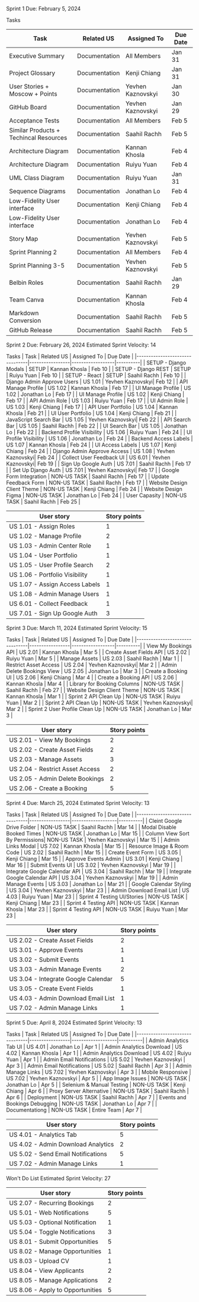 Sprint 1
Due: February 5, 2024

Tasks

| Task                                     | Related US      | Assigned To         | Due Date |
|------------------------------------------|-----------------|---------------------|----------|
| Executive Summary                        | Documentation   | All Members         | Jan 31   |
| Project Glossary                         | Documentation   | Kenji Chiang        | Jan 31   |
| User Stories + Moscow + Points           | Documentation   | Yevhen Kaznovskyi   | Jan 30   |
| GitHub Board                             | Documentation   | Yevhen Kaznovskyi   | Jan 29   |
| Acceptance Tests                         | Documentation   | All Members         | Feb 5    |
| Similar Products + Techincal Resources   | Documentation   | Saahil Rachh        | Feb 5    |
| Architecture Diagram                     | Documentation   | Kannan Khosla       | Feb 4    |
| Architecture Diagram                     | Documentation   | Ruiyu Yuan          | Feb 4    |
| UML Class Diagram                        | Documentation   | Ruiyu Yuan          | Jan 31   |
| Sequence Diagrams                        | Documentation   | Jonathan Lo         | Feb 4    |
| Low-Fidelity User interface              | Documentation   | Kenji Chiang        | Feb 4    |
| Low-Fidelity User interface              | Documentation   | Jonathan Lo         | Feb 4    |
| Story Map                                | Documentation   | Yevhen Kaznovskyi   | Feb 5    |
| Sprint Planning 2                        | Documentation   | All Members         | Feb 4    |
| Sprint Planning 3-5                      | Documentation   | Yevhen Kaznovskyi   | Feb 5    |
| Belbin Roles                             | Documentation   | Saahil Rachh        | Jan 29   |
| Team Canva                               | Documentation   | Kannan Khosla       | Feb 4    |
| Markdown Conversion                      | Documentation   | Saahil Rachh        | Feb 5    |
| GitHub Release                           | Documentation   | Saahil Rachh        | Feb 5    |


Sprint 2
Due: February 26, 2024
Estimated Sprint Velocity: 14

Tasks
| Task                           | Related US      | Assigned To      | Due Date |
|--------------------------------|-----------------|------------------|----------|
| SETUP - Django Modals          | SETUP           | Kannan Khosla    | Feb 10   |
| SETUP - Django REST            | SETUP           | Ruiyu Yuan       | Feb 10   |
| SETUP - React                  | SETUP           | Saahil Rachh     | Feb 10   |
| Django Admin Approve Users     | US 1.01         | Yevhen Kaznovskyi| Feb 12   |
| API Manage Profile             | US 1.02         | Kannan Khosla    | Feb 17   |
| UI Manage Profile              | US 1.02         | Jonathan Lo      | Feb 17   |
| UI Manage Profile              | US 1.02         | Kenji Chiang     | Feb 17   |
| API Admin Role                 | US 1.03         | Ruiyu Yuan       | Feb 17   |
| UI Admin Role                  | US 1.03         | Kenji Chiang     | Feb 17   |
| API User Portfolio             | US 1.04         | Kannan Khosla    | Feb 21   |
| UI User Portfolio              | US 1.04         | Kenji Chiang     | Feb 21   |
| JavaScript Search Bar          | US 1.05         | Yevhen Kaznovskyi| Feb 22   |
| API Search Bar                 | US 1.05         | Saahil Rachh     | Feb 22   |
| UI Search Bar                  | US 1.05         | Jonathan Lo      | Feb 22   |
| Backend Profile Visibility     | US 1.06         | Ruiyu Yuan       | Feb 24   |
| UI Profile Visibility          | US 1.06         | Jonathan Lo      | Feb 24   |
| Backend Access Labels          | US 1.07         | Kannan Khosla    | Feb 24   |
| UI Access Labels               | US 1.07         | Kenji Chiang     | Feb 24   |
| Django Admin Approve Access    | US 1.08         | Yevhen Kaznovskyi| Feb 24   |
| Collect User Feedback UI       | US 6.01         | Yevhen Kaznovskyi| Feb 19   |
| Sign Up Google Auth            | US 7.01         | Saahil Rachh     | Feb 17   |
| Set Up Django Auth             | US 7.01         | Yevhen Kaznovskyi| Feb 17   |
| Google Form Integration        | NON-US TASK     | Saahil Rachh     | Feb 17   |
| Update Feedback Form           | NON-US TASK     | Saahil Rachh     | Feb 17   |
| Website Design Client Theme    | NON-US TASK     | Kenji Chiang     | Feb 24   |
| Website Design Figma           | NON-US TASK     | Jonathan Lo      | Feb 24   |
| User Capasity                  | NON-US TASK     | Saahil Rachh     | Feb 25   |


| User story                          | Story points |
|-------------------------------------|--------------|
| US 1.01 - Assign Roles              | 1            |
| US 1.02 - Manage Profile            | 2            |
| US 1.03 - Admin Center Role         | 1            |
| US 1.04 - User Portfolio            | 1            |
| US 1.05 - User Profile Search       | 2            |
| US 1.06 - Portfolio Visibility      | 1            |
| US 1.07 - Assign Access Labels      | 1            |
| US 1.08 - Admin Manage Users        | 1            |
| US 6.01 - Collect Feedback          | 1            |
| US 7.01 - Sign Up Google Auth       | 3            |


Sprint 3
Due: March 11, 2024
Estimated Sprint Velocity: 15

Tasks
| Task                           | Related US      | Assigned To      | Due Date |
|--------------------------------|-----------------|------------------|----------|
| View My Bookings API           | US 2.01         | Kannan Khosla    | Mar 5    |
| Create Asset Fields API        | US 2.02         | Ruiyu Yuan       | Mar 5    |
| Manage Assets                  | US 2.03         | Saahil Rachh     | Mar 1    |
| Restrict Asset Access          | US 2.04         | Yevhen Kaznovskyi| Mar 2    |
| Admin Delete Bookings View     | US 2.05         | Jonathan Lo      | Mar 3    |
| Create a Booking UI            | US 2.06         | Kenji Chiang     | Mar 4    |
| Create a Booking API           | US 2.06         | Kannan Khosla    | Mar 4    |
| Library for Booking Columns    | NON-US TASK     | Saahil Rachh     | Feb 27   |
| Website Design Client Theme    | NON-US TASK     | Kannan Khosla    | Mar 1    |
| Sprint 2 API Clean Up          | NON-US TASK     | Ruiyu Yuan       | Mar 2    |
| Sprint 2 API Clean Up          | NON-US TASK     | Yevhen Kaznovskyi| Mar 2    |
| Sprint 2 User Profile Clean Up | NON-US TASK     | Jonathan Lo      | Mar 3    |


| User story                          | Story points |
|-------------------------------------|--------------|
| US 2.01 - View My Bookings          | 2            |
| US 2.02 - Create Asset Fields       | 2            |
| US 2.03 - Manage Assets             | 3            |
| US 2.04 - Restrict Asset Access     | 2            |
| US 2.05 - Admin Delete Bookings     | 2            |
| US 2.06 - Create a Booking          | 5            |


Sprint 4
Due: March 25, 2024
Estimated Sprint Velocity: 13


Tasks
| Task                           | Related US      | Assigned To       | Due Date |
|--------------------------------|-----------------|-------------------|----------|
| Cleint Google Drive Folder     | NON-US TASK     | Saahil Rachh      | Mar 14   |
| Modal Disable Booked Times     | NON-US TASK     | Jonathan Lo       | Mar 15   |
| Column View Sort By Permissions| NON-US TASK     | Yevhen Kaznovskyi | Mar 15   |
| Admin Links Modal              | US 7.02         | Kannan Khosla     | Mar 15   |
| Resource Image & Room Code     | US 2.02         | Saahil Rachh      | Mar 15   |
| Create Event Form              | US 3.05         | Kenji Chiang      | Mar 15   |
| Approve Events Admin           | US 3.01         | Kenji Chiang      | Mar 16   |
| Submit Events UI               | US 3.02         | Yevhen Kaznovskyi | Mar 19   |
| Integrate Google Calendar API  | US 3.04         | Saahil Rachh      | Mar 19   |
| Integrate Google Calendar API  | US 3.04         | Yevhen Kaznovskyi | Mar 19   |
| Admin Manage Events            | US 3.03         | Jonathan Lo       | Mar 21   |
| Google Calendar Styling        | US 3.04         | Yevhen Kaznovskyi | Mar 23   |
| Admin Download Email List      | US 4.03         | Ruiyu Yuan        | Mar 23   |
| Sprint 4 Testing UI/Stories    | NON-US TASK     | Kenji Chiang      | Mar 23   |
| Sprint 4 Testing API           | NON-US TASK     | Kannan Khosla     | Mar 23   |
| Sprint 4 Testing API           | NON-US TASK     | Ruiyu Yuan        | Mar 23   |


| User story                          | Story points |
|-------------------------------------|--------------|
| US 2.02 - Create Asset Fields       | 2            |
| US 3.01 - Approve Events            | 1            |
| US 3.02 - Submit Events             | 1            |
| US 3.03 - Admin Manage Events       | 2            |
| US 3.04 - Integrate Google Calendar | 5            |
| US 3.05 - Create Event Fields       | 1            |
| US 4.03 - Admin Download Email List | 1            |
| US 7.02 - Admin Manage Links        | 1            | 



Sprint 5
Due: April 8, 2024
Estimated Sprint Velocity: 13

Tasks
| Task                           | Related US      | Assigned To       | Due Date |
|--------------------------------|-----------------|-------------------|----------|
| Admin Analytics Tab UI         | US 4.01         | Jonathan Lo       | Apr 1    |
| Admin Analytics Download       | US 4.02         | Kannan Khosla     | Apr 1    |
| Admin Analytics Download       | US 4.02         | Ruiyu Yuan        | Apr 1    |
| Admin Email Notifications      | US 5.02         | Yevhen Kaznovskyi | Apr 3    |
| Admin Email Notifications      | US 5.02         | Saahil Rachh      | Apr 3    |
| Admin Manage Links             | US 7.02         | Yevhen Kaznovskyi | Apr 3    |
| Mobile Responsive              | US 7.02         | Yevhen Kaznovskyi | Apr 5    |
| App Image Issues               | NON-US TASK     | Jonathan Lo       | Apr 5    |
| Selenium & Manual Testing      | NON-US TASK     | Kenji Chiang      | Apr 6    |
| Proxy Server Alternative       | NON-US TASK     | Saahil Rachh      | Apr 6    |
| Deployment                     | NON-US TASK     | Saahil Rachh      | Apr 7    |
| Events and Bookings Debugging  | NON-US TASK     | Jonathan Lo       | Apr 7    |
| Documentationg                 | NON-US TASK     | Entire Team       | Apr 7    |



| User story                          | Story points |
|-------------------------------------|--------------|
| US 4.01 - Analytics Tab             | 5            |
| US 4.02 - Admin Download Analytics  | 2            |
| US 5.02 - Send Email Notifications  | 5            |
| US 7.02 - Admin Manage Links        | 1            | 


Won't Do List
Estimated Sprint Velocity: 27

| User story                          | Story points |
|-------------------------------------|--------------|
| US 2.07 - Recurring Bookings        | 2            |
| US 5.01 - Web Notifications         | 5            |
| US 5.03 - Optional Notification     | 1            |
| US 5.04 - Toggle Notifications      | 3            |
| US 8.01 - Submit Opportunities      | 5            |
| US 8.02 - Manage Opportunities      | 1            |
| US 8.03 - Upload CV                 | 1            |
| US 8.04 - View Applicants           | 2            |
| US 8.05 - Manage Applications       | 2            |
| US 8.06 - Apply to Opportunities    | 5            |
